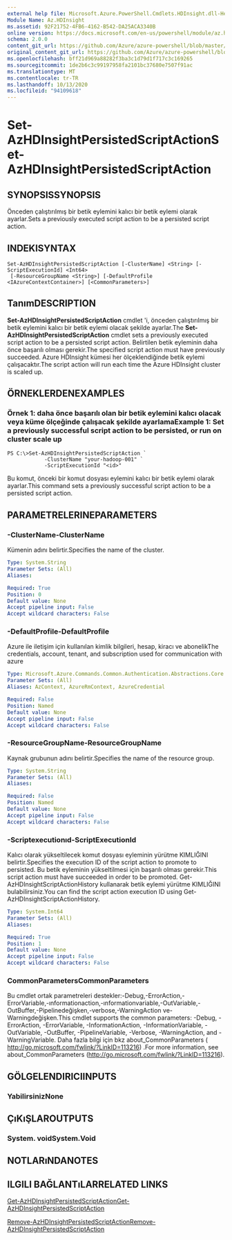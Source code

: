 ```yaml
---
external help file: Microsoft.Azure.PowerShell.Cmdlets.HDInsight.dll-Help.xml
Module Name: Az.HDInsight
ms.assetid: 92F21752-4FB6-4162-B542-DA25ACA3340B
online version: https://docs.microsoft.com/en-us/powershell/module/az.hdinsight/set-azhdinsightpersistedscriptaction
schema: 2.0.0
content_git_url: https://github.com/Azure/azure-powershell/blob/master/src/HDInsight/HDInsight/help/Set-AzHDInsightPersistedScriptAction.md
original_content_git_url: https://github.com/Azure/azure-powershell/blob/master/src/HDInsight/HDInsight/help/Set-AzHDInsightPersistedScriptAction.md
ms.openlocfilehash: bff21d969a88282f3ba3c1d79d1f717c3c169265
ms.sourcegitcommit: 1de2b6c3c99197958fa2101bc37680e7507f91ac
ms.translationtype: MT
ms.contentlocale: tr-TR
ms.lasthandoff: 10/13/2020
ms.locfileid: "94109618"
---
```

# <span data-ttu-id="e13a8-101">Set-AzHDInsightPersistedScriptAction</span><span class="sxs-lookup"><span data-stu-id="e13a8-101">Set-AzHDInsightPersistedScriptAction</span></span>

## <span data-ttu-id="e13a8-102">SYNOPSIS</span><span class="sxs-lookup"><span data-stu-id="e13a8-102">SYNOPSIS</span></span>
<span data-ttu-id="e13a8-103">Önceden çalıştırılmış bir betik eylemini kalıcı bir betik eylemi olarak ayarlar.</span><span class="sxs-lookup"><span data-stu-id="e13a8-103">Sets a previously executed script action to be a persisted script action.</span></span>

## <span data-ttu-id="e13a8-104">INDEKI</span><span class="sxs-lookup"><span data-stu-id="e13a8-104">SYNTAX</span></span>

```
Set-AzHDInsightPersistedScriptAction [-ClusterName] <String> [-ScriptExecutionId] <Int64>
 [-ResourceGroupName <String>] [-DefaultProfile <IAzureContextContainer>] [<CommonParameters>]
```

## <span data-ttu-id="e13a8-105">Tanım</span><span class="sxs-lookup"><span data-stu-id="e13a8-105">DESCRIPTION</span></span>
<span data-ttu-id="e13a8-106">**Set-AzHDInsightPersistedScriptAction** cmdlet 'i, önceden çalıştırılmış bir betik eylemini kalıcı bir betik eylemi olacak şekilde ayarlar.</span><span class="sxs-lookup"><span data-stu-id="e13a8-106">The **Set-AzHDInsightPersistedScriptAction** cmdlet sets a previously executed script action to be a persisted script action.</span></span>
<span data-ttu-id="e13a8-107">Belirtilen betik eyleminin daha önce başarılı olması gerekir.</span><span class="sxs-lookup"><span data-stu-id="e13a8-107">The specified script action must have previously succeeded.</span></span>
<span data-ttu-id="e13a8-108">Azure HDInsight kümesi her ölçeklendiğinde betik eylemi çalışacaktır.</span><span class="sxs-lookup"><span data-stu-id="e13a8-108">The script action will run each time the Azure HDInsight cluster is scaled up.</span></span>

## <span data-ttu-id="e13a8-109">ÖRNEKLERDEN</span><span class="sxs-lookup"><span data-stu-id="e13a8-109">EXAMPLES</span></span>

### <span data-ttu-id="e13a8-110">Örnek 1: daha önce başarılı olan bir betik eylemini kalıcı olacak veya küme ölçeğinde çalışacak şekilde ayarlama</span><span class="sxs-lookup"><span data-stu-id="e13a8-110">Example 1: Set a previously successful script action to be persisted, or run on cluster scale up</span></span>
```
PS C:\>Set-AzHDInsightPersistedScriptAction `
            -ClusterName "your-hadoop-001" `
            -ScriptExecutionId "<id>"
```

<span data-ttu-id="e13a8-111">Bu komut, önceki bir komut dosyası eylemini kalıcı bir betik eylemi olarak ayarlar.</span><span class="sxs-lookup"><span data-stu-id="e13a8-111">This command sets a previously successful script action to be a persisted script action.</span></span>

## <span data-ttu-id="e13a8-112">PARAMETRELERINE</span><span class="sxs-lookup"><span data-stu-id="e13a8-112">PARAMETERS</span></span>

### <span data-ttu-id="e13a8-113">-ClusterName</span><span class="sxs-lookup"><span data-stu-id="e13a8-113">-ClusterName</span></span>
<span data-ttu-id="e13a8-114">Kümenin adını belirtir.</span><span class="sxs-lookup"><span data-stu-id="e13a8-114">Specifies the name of the cluster.</span></span>

```yaml
Type: System.String
Parameter Sets: (All)
Aliases:

Required: True
Position: 0
Default value: None
Accept pipeline input: False
Accept wildcard characters: False
```

### <span data-ttu-id="e13a8-115">-DefaultProfile</span><span class="sxs-lookup"><span data-stu-id="e13a8-115">-DefaultProfile</span></span>
<span data-ttu-id="e13a8-116">Azure ile iletişim için kullanılan kimlik bilgileri, hesap, kiracı ve abonelik</span><span class="sxs-lookup"><span data-stu-id="e13a8-116">The credentials, account, tenant, and subscription used for communication with azure</span></span>

```yaml
Type: Microsoft.Azure.Commands.Common.Authentication.Abstractions.Core.IAzureContextContainer
Parameter Sets: (All)
Aliases: AzContext, AzureRmContext, AzureCredential

Required: False
Position: Named
Default value: None
Accept pipeline input: False
Accept wildcard characters: False
```

### <span data-ttu-id="e13a8-117">-ResourceGroupName</span><span class="sxs-lookup"><span data-stu-id="e13a8-117">-ResourceGroupName</span></span>
<span data-ttu-id="e13a8-118">Kaynak grubunun adını belirtir.</span><span class="sxs-lookup"><span data-stu-id="e13a8-118">Specifies the name of the resource group.</span></span>

```yaml
Type: System.String
Parameter Sets: (All)
Aliases:

Required: False
Position: Named
Default value: None
Accept pipeline input: False
Accept wildcard characters: False
```

### <span data-ttu-id="e13a8-119">-Scriptexecutionıd</span><span class="sxs-lookup"><span data-stu-id="e13a8-119">-ScriptExecutionId</span></span>
<span data-ttu-id="e13a8-120">Kalıcı olarak yükseltilecek komut dosyası eyleminin yürütme KIMLIĞINI belirtir.</span><span class="sxs-lookup"><span data-stu-id="e13a8-120">Specifies the execution ID of the script action to promote to persisted.</span></span>
<span data-ttu-id="e13a8-121">Bu betik eyleminin yükseltilmesi için başarılı olması gerekir.</span><span class="sxs-lookup"><span data-stu-id="e13a8-121">This script action must have succeeded in order to be promoted.</span></span>
<span data-ttu-id="e13a8-122">Get-AzHDInsightScriptActionHistory kullanarak betik eylemi yürütme KIMLIĞINI bulabilirsiniz.</span><span class="sxs-lookup"><span data-stu-id="e13a8-122">You can find the script action execution ID using Get-AzHDInsightScriptActionHistory.</span></span>

```yaml
Type: System.Int64
Parameter Sets: (All)
Aliases:

Required: True
Position: 1
Default value: None
Accept pipeline input: False
Accept wildcard characters: False
```

### <span data-ttu-id="e13a8-123">CommonParameters</span><span class="sxs-lookup"><span data-stu-id="e13a8-123">CommonParameters</span></span>
<span data-ttu-id="e13a8-124">Bu cmdlet ortak parametreleri destekler:-Debug,-ErrorAction,-ErrorVariable,-ınformationaction,-ınformationvariable,-OutVariable,-OutBuffer,-Pipelinedeğişken,-verbose,-WarningAction ve-Warningdeğişken.</span><span class="sxs-lookup"><span data-stu-id="e13a8-124">This cmdlet supports the common parameters: -Debug, -ErrorAction, -ErrorVariable, -InformationAction, -InformationVariable, -OutVariable, -OutBuffer, -PipelineVariable, -Verbose, -WarningAction, and -WarningVariable.</span></span> <span data-ttu-id="e13a8-125">Daha fazla bilgi için bkz about_CommonParameters ( http://go.microsoft.com/fwlink/?LinkID=113216) .</span><span class="sxs-lookup"><span data-stu-id="e13a8-125">For more information, see about_CommonParameters (http://go.microsoft.com/fwlink/?LinkID=113216).</span></span>

## <span data-ttu-id="e13a8-126">GÖLGELENDIRICI</span><span class="sxs-lookup"><span data-stu-id="e13a8-126">INPUTS</span></span>

### <span data-ttu-id="e13a8-127">Yabilirsiniz</span><span class="sxs-lookup"><span data-stu-id="e13a8-127">None</span></span>

## <span data-ttu-id="e13a8-128">ÇıKıŞLAR</span><span class="sxs-lookup"><span data-stu-id="e13a8-128">OUTPUTS</span></span>

### <span data-ttu-id="e13a8-129">System. void</span><span class="sxs-lookup"><span data-stu-id="e13a8-129">System.Void</span></span>

## <span data-ttu-id="e13a8-130">NOTLARıNDA</span><span class="sxs-lookup"><span data-stu-id="e13a8-130">NOTES</span></span>

## <span data-ttu-id="e13a8-131">ILGILI BAĞLANTıLAR</span><span class="sxs-lookup"><span data-stu-id="e13a8-131">RELATED LINKS</span></span>

[<span data-ttu-id="e13a8-132">Get-AzHDInsightPersistedScriptAction</span><span class="sxs-lookup"><span data-stu-id="e13a8-132">Get-AzHDInsightPersistedScriptAction</span></span>](./Get-AzHDInsightPersistedScriptAction.md)

[<span data-ttu-id="e13a8-133">Remove-AzHDInsightPersistedScriptAction</span><span class="sxs-lookup"><span data-stu-id="e13a8-133">Remove-AzHDInsightPersistedScriptAction</span></span>](./Remove-AzHDInsightPersistedScriptAction.md)


